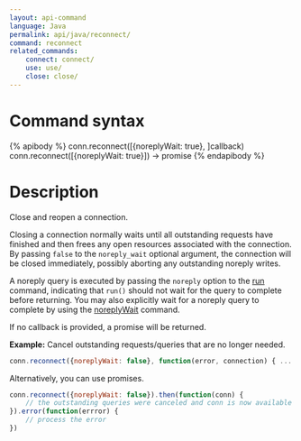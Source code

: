 ```yaml
---
layout: api-command
language: Java
permalink: api/java/reconnect/
command: reconnect
related_commands:
    connect: connect/
    use: use/
    close: close/
---
```


# Command syntax #

{% apibody %}
conn.reconnect([{noreplyWait: true}, ]callback)
conn.reconnect([{noreplyWait: true}]) &rarr; promise
{% endapibody %}

# Description #

Close and reopen a connection.

Closing a connection normally waits until all outstanding requests have finished and then frees any open resources associated with the connection. By passing `false` to the `noreply_wait` optional argument, the connection will be closed immediately, possibly aborting any outstanding noreply writes.

A noreply query is executed by passing the `noreply` option to the [run](/api/java/run/) command, indicating that `run()` should not wait for the query to complete before returning. You may also explicitly wait for a noreply query to complete by using the [noreplyWait](/api/java/noreply_wait) command.

If no callback is provided, a promise will be returned.

__Example:__ Cancel outstanding requests/queries that are no longer needed.

```js
conn.reconnect({noreplyWait: false}, function(error, connection) { ... })
```

Alternatively, you can use promises.

```js
conn.reconnect({noreplyWait: false}).then(function(conn) {
    // the outstanding queries were canceled and conn is now available again
}).error(function(errror) {
    // process the error
})
```
